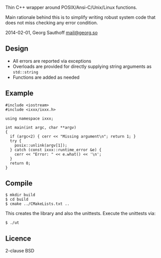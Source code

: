 Thin C++ wrapper around POSIX/Ansi-C/Unix/Linux functions.

Main rationale behind this is to simplify writing robust system code that does
not miss checking any error condition.

2014-02-01, Georg Sauthoff <mail@georg.so>

## Design

- All errors are reported via exceptions
- Overloads are provided for directly supplying string arguments as `std::string`
- Functions are added as needed

## Example

    #include <iostream>
    #include <ixxx/ixxx.h>

    using namespace ixxx;

    int main(int argc, char **argv)
    {
      if (argc<2) { cerr << "Missing argument\n"; return 1; }
      try {
        posix::unlink(argv[1]);
      } catch (const ixxx::runtime_error &e) {
        cerr << "Error: " << e.what() << '\n';
      }
      return 0;
    }

## Compile

    $ mkdir build
    $ cd build
    $ cmake ../CMakeLists.txt ..

This creates the library and also the unittests. Execute the unittests via:

    $ ./ut

## Licence

2-clause BSD
